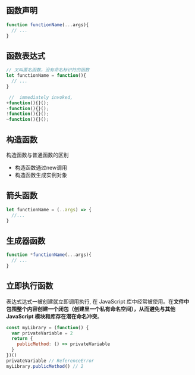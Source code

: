 ## 函数声明
  ```js
  function functionName(...args){
    // ...
  }
  ```
## 函数表达式
  ```js
  // 又叫匿名函数，没有命名标识符的函数
  let functionName = function(){
    // ...
  }

   //  immediately invoked,
  +function(){}();
  -function(){}();
  !function(){}();
  ~function(){}(); 
  ```

## 构造函数
构造函数与普通函数的区别
  * 构造函数通过new调用
  * 构造函数生成实例对象
## 箭头函数
  ```js
  let functionName = (..args) => {
    //...
  }

 
  ```
## 生成器函数
  ```js
  function *functionName(...args){
    // ...
  }
  ```

## 立即执行函数
表达式达式一被创建就立即调用执行, 在 JavaScript 库中经常被使用。在**文件中包围整个内容创建一个闭包（创建里一个私有命名空间），从而避免与其他JavaScript 模块和库存在潜在命名冲突**。
```js
const myLibrary = (function() {
  var privateVariable = 2
  return {
    publicMethod: () => privateVariable
  }
})()
privateVariable // ReferenceError
myLibrary.publicMethod() // 2
```
  
